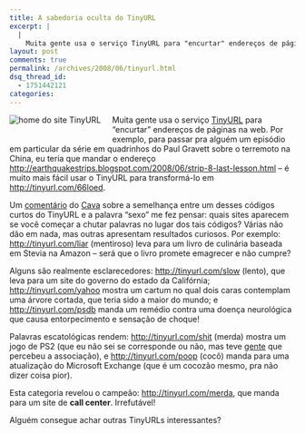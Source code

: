```yaml
---
title: A sabedoria oculta do TinyURL
excerpt: |
  |
    Muita gente usa o serviço TinyURL para "encurtar" endereços de páginas na web. Por exemplo, para passar pra alguém um episódio em particular da série em quadrinhos do Paul Gravett sobre o terremoto na China, eu teria que mandar o...
layout: post
comments: true
permalink: /archives/2008/06/tinyurl.html
dsq_thread_id:
  - 1751442121
categories:
---
```

<span class="mt-enclosure mt-enclosure-image"><img title="home do site TinyURL" src="//chester.me/archives/img/tinyurl.gif" width="" height="" class="mt-image-left" style="float: left; margin: 0 20px 20px 0;" /></span>Muita gente usa o serviço [TinyURL][1] para &#8220;encurtar&#8221; endereços de páginas na web. Por exemplo, para passar pra alguém um episódio em particular da série em quadrinhos do Paul Gravett sobre o terremoto na China, eu teria que mandar o endereço <http://earthquakestrips.blogspot.com/2008/06/strip-8-last-lesson.html> &#8211; é muito mais fácil usar o TinyURL para transformá-lo em <http://tinyurl.com/66loed>.

Um [comentário][2] do [Cava][3] sobre a semelhança entre um desses códigos curtos do TinyURL e a palavra &#8220;sexo&#8221; me fez pensar: quais sites aparecem se você começar a chutar palavras no lugar dos tais códigos? Várias não dão em nada, mas outras apresentam resultados curiosos. Por exemplo: <http://tinyurl.com/liar> (mentiroso) leva para um livro de culinária baseada em Stevia na Amazon &#8211; será que o livro promete emagrecer e não cumpre?

Alguns são realmente esclarecedores: <http://tinyurl.com/slow> (lento), que leva para um site do governo do estado da Califórnia; <http://tinyurl.com/yahoo> mostra um cartum no qual dois caras contemplam uma árvore cortada, que teria sido a maior do mundo; e <http://tinyurl.com/psdb> manda um remédio contra uma doença neurológica que causa entorpecimento e sensação de choque!

Palavras escatológicas rendem: <http://tinyurl.com/shit> (merda) mostra um jogo de PS2 (que eu não sei se corresponde ou não, mas teve [gente][4] que percebeu a associação), e <http://tinyurl.com/poop> (cocô) manda para uma atualização do Microsoft Exchange (que é um cocozão mesmo, pra não dizer coisa pior).

Esta categoria revelou o campeão: <http://tinyurl.com/merda>, que manda para um site de **call center**. Irrefutável!

Alguém consegue achar outras TinyURLs interessantes?

 [1]: http://tinyurl.com/
 [2]: http://summize.com/search?q=cavallini+leoni
 [3]: http://www.coxacreme.com.br
 [4]: http://whatwoulddickdo.wordpress.com/2008/05/21/what-is-tinyurl-trying-to-tell-me/
